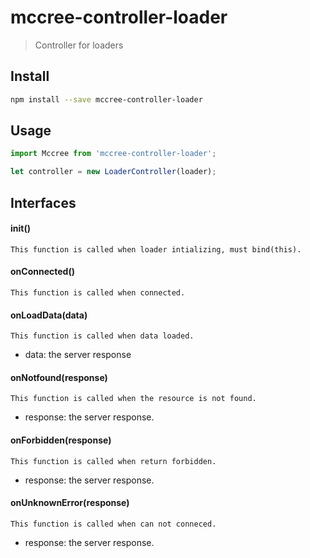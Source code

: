 # mccree-controller-loader
> Controller for loaders

## Install
```sh
npm install --save mccree-controller-loader
```

## Usage
```javascript
import Mccree from 'mccree-controller-loader';
```
```javascript
let controller = new LoaderController(loader);
```



## Interfaces

#### init()
    This function is called when loader intializing, must bind(this).

#### onConnected()
    This function is called when connected.

#### onLoadData(data)
    This function is called when data loaded.
- data: the server response

#### onNotfound(response) 
    This function is called when the resource is not found.
- response: the server response.

#### onForbidden(response)
    This function is called when return forbidden.
- response: the server response.

#### onUnknownError(response)
    This function is called when can not conneced.
- response: the server response.


